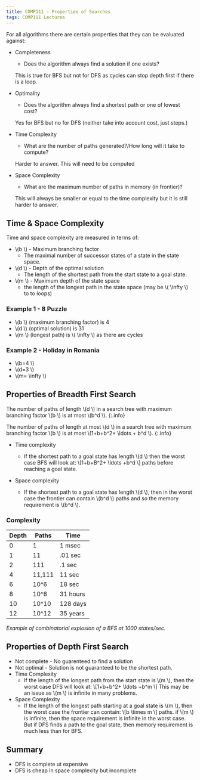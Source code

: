 ```yaml
---
title: COMP111 - Properties of Searches
tags: COMP111 Lectures
---
```

For all algorithms there are certain properties that they can be evaluated against:

* Completeness
	* Does the algorithm always find a solution if one exists?
	
	This is true for BFS but not for DFS as cycles can stop depth first if there is a loop.
	
* Optimality
	* Does the algorithm always find a shortest path or one of lowest cost?
	
	Yes for BFS but no for DFS (neither take into account cost, just steps.)
	
* Time Complexity
	* What are the number of paths generated?/How long will it take to compute?
	
	Harder to answer. This will need to be computed
	
* Space Complexity
	* What are the maximum number of paths in memory (in frontier)?
	
	This will always be smaller or equal to the time complexity but it is still harder to answer.
	
## Time & Space Complexity

Time and space complexity are measured in terms of:

*  \\(b \\) - Maximum branching factor
	* The maximal number of successor states of a state in the state space.
*  \\(d \\) - Depth of the optimal solution
	* The length of the shortest path from the start state to a goal state.
*  \\(m \\) - Maximum depth of the state space
	* the length of the longest path in the state space (may be  \\( \\infty \\) to to loops)
	
### Example 1 - 8 Puzzle

*  \\(b \\) (maximum branching factor) is 4
*  \\(d \\) (optimal solution) is 31
*  \\(m \\) (longest path) is  \\( \\infty \\) as there are cycles

### Example 2 - Holiday in Romania

*  \\(b=4 \\)
*  \\(d=3 \\)
*  \\(m= \\infty \\)

## Properties of Breadth First Search

The number of paths of length  \\(d \\) in a search tree with maximum branching factor  \\(b \\) is at most  \\(b^d \\).
{:.info}

The number of paths of length at most  \\(d \\) in a search tree with maximum branching factor  \\(b \\) is at most  \\(1+b+b^2+ \\ldots + b^d \\).
{:.info}

* Time complexity
	* If the shortest path to a goal state has length  \\(d \\) then the worst case BFS will look at:  \\[1+b+B^2+ \\ldots +b^d \\] paths before reaching a goal state.

* Space complexity
	* If the shortest path to a goal state has length  \\(d \\), then in the worst case the frontier can contain  \\(b^d \\) paths and so the memory requirement is  \\(b^d \\).

### Complexity

| Depth | Paths | Time | 
| --- | --- | --- |
| 0 | 1 | 1 msec |
| 1 | 11 | .01 sec | 
| 2 | 111 | .1 sec | 
| 4 | 11,111 | 11 sec |
| 6 | 10^6 | 18 sec |
| 8 | 10^8 | 31 hours |
| 10 | 10^10 | 128 days |
| 12 |10^12 | 35 years |

*Example of combinatorial explosion of a BFS at 1000 states/sec.*

## Properties of Depth First Search

* Not complete - No guarenteed to find a solution
* Not optimal - Solution is not guaranteed to be the shortest path.
* Time Complexity 
	* If the length of the longest path from the start state is  \\(m \\), then the worst case DFS will look at:  \\[1+b+b^2+ \\ldots +b^m \\] This may be an issue as  \\(m \\) is infinite in many problems.
* Space Complexity
	* If the length of the longest path starting at a goal state is  \\(m \\), then the worst case the frontier can contain:  \\[b \\times m \\] paths. if  \\(m \\) is infinite, then the space requirement is infinite in the worst case. But if DFS finds a path to the goal state, then memory requirement is much less than for BFS.


## Summary

* DFS is complete ut expensive
* DFS is cheap in space complexity but incomplete
